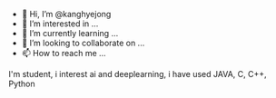 - 👋 Hi, I’m @kanghyejong
- 👀 I’m interested in ...
- 🌱 I’m currently learning ...
- 💞️ I’m looking to collaborate on ...
- 📫 How to reach me ...

<!---
kanghyejong/kanghyejong is a ✨ special ✨ repository because its `README.md` (this file) appears on your GitHub profile.
You can click the Preview link to take a look at your changes.
--->

I'm student, i interest ai and deeplearning, i have used JAVA, C, C++, Python
